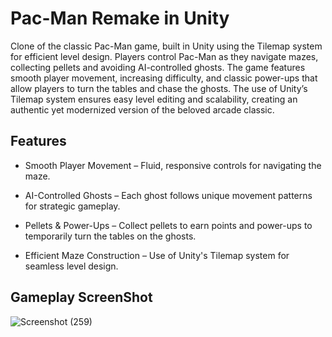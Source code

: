 # Pac-Man Remake in Unity 

Clone of the classic Pac-Man game, built in Unity using the Tilemap system for efficient level design. Players control Pac-Man as they navigate mazes, collecting pellets and avoiding AI-controlled ghosts. The game features smooth player movement, increasing difficulty, and classic power-ups that allow players to turn the tables and chase the ghosts. The use of Unity’s Tilemap system ensures easy level editing and scalability, creating an authentic yet modernized version of the beloved arcade classic.


## Features

- Smooth Player Movement – Fluid, responsive controls for navigating the maze.

- AI-Controlled Ghosts – Each ghost follows unique movement patterns for strategic gameplay.

- Pellets & Power-Ups – Collect pellets to earn points and power-ups to temporarily turn the tables on the ghosts.

- Efficient Maze Construction – Use of Unity's Tilemap system for seamless level design.


## Gameplay ScreenShot

![Screenshot (259)](https://github.com/user-attachments/assets/c1a96cba-f6b5-4897-ab98-d7370d244006)

  
